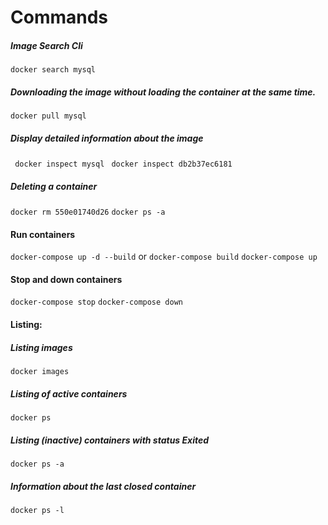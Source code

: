 # Commands

##### Image Search Cli

```docker search mysql```

##### Downloading the image without loading the container at the same time.
```docker pull mysql```
##### Display detailed information about the image
``` docker inspect mysql```
``` docker inspect db2b37ec6181```

##### Deleting a container
```docker rm 550e01740d26```
```docker ps -a```

#### Run containers
```docker-compose up -d --build```
or
```docker-compose build```
```docker-compose up```
#### Stop and down containers
```docker-compose stop```
```docker-compose down```
#### Listing:
##### Listing images
```docker images```
##### Listing of active containers
```docker ps```
##### Listing (inactive) containers with status Exited
```docker ps -a```
##### Information about the last closed container
```docker ps -l```
